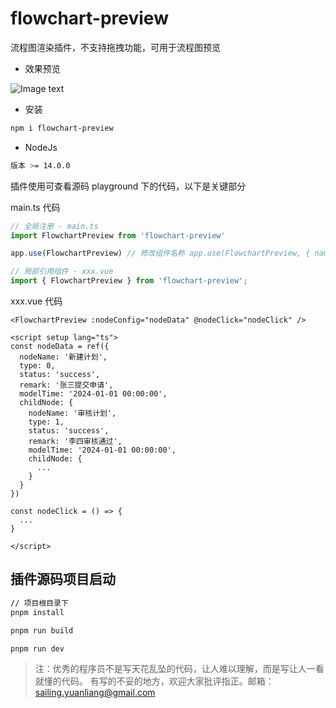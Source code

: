 # flowchart-preview

流程图渲染插件，不支持拖拽功能，可用于流程图预览

- 效果预览

![Image text](https://photo.qihaikj.com/workflow-preview.png)

- 安装

```bash
npm i flowchart-preview
```

- NodeJs

```bash
版本 >= 14.0.0
```

插件使用可查看源码 playground 下的代码，以下是关键部分

main.ts 代码

``` ts
// 全局注册 - main.ts
import FlowchartPreview from 'flowchart-preview'

app.use(FlowchartPreview) // 修改组件名称 app.use(FlowchartPreview, { name: 'xxx'})

// 局部引用组件 - xxx.vue
import { FlowchartPreview } from 'flowchart-preview';

```

xxx.vue 代码

``` vue
<FlowchartPreview :nodeConfig="nodeData" @nodeClick="nodeClick" />

<script setup lang="ts">
const nodeData = ref({
  nodeName: '新建计划',
  type: 0,
  status: 'success',
  remark: '张三提交申请',
  modelTime: '2024-01-01 00:00:00',
  childNode: {
    nodeName: '审核计划',
    type: 1,
    status: 'success',
    remark: '李四审核通过',
    modelTime: '2024-01-01 00:00:00',
    childNode: {
      ...
    }
  }
})

const nodeClick = () => {
  ...
}

</script>

```

## 插件源码项目启动

```bash
// 项目根目录下
pnpm install

pnpm run build

pnpm run dev
```

>
>注：优秀的程序员不是写天花乱坠的代码，让人难以理解，而是写让人一看就懂的代码。
>有写的不妥的地方，欢迎大家批评指正。邮箱：sailing.yuanliang@gmail.com